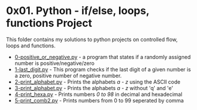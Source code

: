# 0x01. Python - if/else, loops, functions Project

This folder contains my solutions to python projects on controlled flow, loops and functions.
- [0-positive_or_negative.py](./0-positive_or_negative.py) - a program that states if a randomly assigned number is positive/negative/zero
- [1-last_digit.py](./1-last_digit.py) - This program checks if the last digit of a given number is a zero, positive number of negative number.
- [2-print_alphabet.py](./2-print_alphabet.py) - Prints the alphabets *a - z* using the ASCII code
- [3-print_alphabet.py](./3-print_alphabet.py) - Prints the alphabets *a - z* without 'q' and 'e'
- [4-print_hexa.py](./4-print_hexa.py) - Prints numbers *0 to 98* in decimal and hexadecimal
- [5-print_comb2.py](./5-prin_comb2.py) - Prints numbers from 0 to 99 seperated by comma

